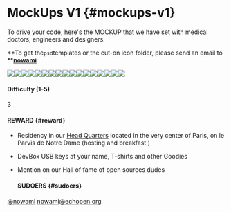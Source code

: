 # MockUps V1 {#mockups-v1}

To drive your code, here's the MOCKUP that we have set with medical doctors, engineers and designers.

**To get the`psd`templates or the cut-on icon folder, please send an email to **[**nowami**](https://echopen.gitbooks.io/android-app/content/nowami@echopen.org)



![](https://echopen.gitbooks.io/android-app/content/11.02.45.png)![](https://echopen.gitbooks.io/android-app/content/2016-11-11%20at%2011.02.45.png)![](https://echopen.gitbooks.io/android-app/content/2016-11-11%20at%2011.02.56.png)![](https://echopen.gitbooks.io/android-app/content/2016-11-11%20at%2011.03.11.png)![](https://echopen.gitbooks.io/android-app/content/2016-11-11%20at%2011.03.25.png)![](https://echopen.gitbooks.io/android-app/content/2016-11-11%20at%2011.03.37.png)![](https://echopen.gitbooks.io/android-app/content/_016-11-11%20at%2011.03.46.png)![](https://echopen.gitbooks.io/android-app/content/_016-11-11%20at%2011.03.58.png)![](https://echopen.gitbooks.io/android-app/content/_016-11-11%20at%2011.04.10.png)![](https://echopen.gitbooks.io/android-app/content/_2016-11-11%20at%2011.04.25.png)![](https://echopen.gitbooks.io/android-app/content/_2016-11-11%20at%2011.05.03.png)![](https://echopen.gitbooks.io/android-app/content/_6-11-11.png)![](https://echopen.gitbooks.io/android-app/content/_2016-11-11%20at%2011.05.31.png)![](https://echopen.gitbooks.io/android-app/content/_2016-11-11%20at%2011.05.45.png)![](https://echopen.gitbooks.io/android-app/content/_2016-11-11%20at%2011.05.58.png)![](https://echopen.gitbooks.io/android-app/content/_2016-11-11%20at%2011.06.10.png)![](blob:https://www.gitbook.com/7be1c523-69a3-422f-bb1e-5d40ad19cada)

#### Difficulty \(1-5\)

3

#### REWARD {#reward}

* Residency in our
  [Head Quarters](https://www.google.fr/maps/place/Point+Z%C3%A9ro+des+Routes+de+France/@48.8533289,2.3467055,17z/data=!4m13!1m7!3m6!1s0x47e671e10bc2d769:0x93bcbce92cd56429!2sParvis+Notre-Dame+-+Pl.+Jean-Paul+II,+75004+Paris!3b1!8m2!3d48.8533289!4d2.3488942!3m4!1s0x0:0x16a14abd23a6dd0d!8m2!3d48.8534033!4d2.3487836)
  located in the very center of Paris, on le Parvis de Notre Dame \(hosting and breakfast \)
* DevBox USB keys at your name, T-shirts and other Goodies
* Mention on our Hall of fame of open sources dudes

  #### SUDOERS {#sudoers}

[@nowami](https://github.com/benchoufi) nowami@echopen.org

